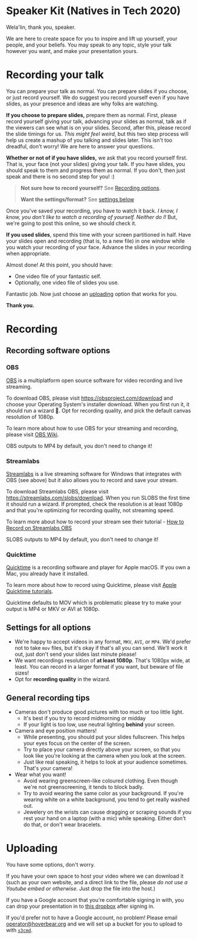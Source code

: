 # Speaker Kit (Natives in Tech 2020)

Wela'lin, thank you, speaker.

We are here to create space for you to inspire and lift up yourself, your people, and your beliefs. You may speak to any topic, style your talk however you want, and make your presentation yours.

# Recording your talk

You can prepare your talk as normal. You can prepare slides if you choose, or just record yourself. We do suggest you record yourself even if you have slides, as your presence and ideas are why folks are watching.

**If you choose to prepare slides,** prepare them as normal. First, please record yourself giving your talk, advancing your slides as normal, talk as if the viewers can see what is on your slides. Second, after this, please record the slide timings for us. *This might feel weird*, but this two step process will help us create a mashup of you talking and slides later. This isn't too dreadful, don't worry! We are here to answer your questions. 

**Whether or not of if you have slides,** we ask that you record yourself first. That is, your face (not your slides) giving your talk. If you have slides, you should speak to them and progress them as normal. If you don't, then just speak and there is no second step for you! :)

> **Not sure how to record yourself?** See [Recording options](#recording).
>
> **Want the settings/format?** See [settings below](#settings-for-all-options)


Once you've saved your recording, you have to watch it back. *I know, I know, you don't like to watch a recording of yourself. Neither do I!* But, we're going to post this online, so we should check it. 

**If you used slides**, spend this time with your screen partitioned in half. Have your slides open and recording (that is, to a new file) in one window while you watch your recording of your face. Advance the slides in your recording when appropriate.

Almost done! At this point, you should have:

* One video file of your fantastic self.
* Optionally, one video file of slides you use.

Fantastic job. Now just choose an [uploading](#uploading) option that works for you.

**Thank you.**

# Recording

## Recording software options

### OBS

[OBS](https://obsproject.com/) is a multiplatform open source software for video recording and live streaming.

To download OBS, please visit https://obsproject.com/download and choose your Operating System's installer download. When you first run it, it should run a wizard 🧙. Opt for recording quality, and pick the default canvas resolution of 1080p.

To learn more about how to use OBS for your streaming and recording, please visit [OBS Wiki](https://obsproject.com/wiki/).

OBS outputs to MP4 by default, you don't need to change it!

### Streamlabs

[Streamlabs](https://streamlabs.com/) is a live streaming software for Windows that integrates with OBS (see above) but it also allows you to record and save your stream. 

To download Streamlabs OBS, please visit https://streamlabs.com/slobs/download. When you run SLOBS the first time it should run a wizard. If prompted, check the resolution is at least 1080p and that you're optimizing for recording quality, not streaming speed.

To learn more about how to record your stream see their tutorial - [How to Record on Streamlabs OBS](https://blog.streamlabs.com/how-to-record-on-streamlabs-obs-best-settings-for-2020-62697e078ae)

SLOBS outputs to MP4 by default, you don't need to change it!

### Quicktime

[Quicktime](https://support.apple.com/quicktime) is a recording software and player for Apple macOS. If you own a Mac, you already have it installed.

To learn more about how to record using Quicktime, please visit [Apple Quicktime tutorials](https://support.apple.com/en-ca/guide/quicktime-player/welcome/mac).

Quicktime defaults to MOV which is problematic please try to make your output is MP4 or MKV or AVI at 1080p. 

## Settings for all options

* We're happy to accept videos in any format, `MKV`, `AVI`, or `MP4`. We'd prefer not to take `mov` files, but it's okay if that's all you can send. We'll work it out, just don't send your slides last minute please!
* We want recordings resolution of **at least 1080p**. That's 1080px wide, at least. You can record in a larger format if you want, but beware of file sizes!
* Opt for **recording quality** in the wizard.

## General recording tips

* Cameras don't produce good pictures with too much or too little light.
    + It's best if you try to record midmorning or midday
    + If your light is too low, use neutral lighting **behind** your screen.
* Camera and eye position matters!
    + While presenting, you should put your slides fullscreen. This helps your eyes focus on the center of the screen.
    + Try to place your camera directly above your screen, so that you look like you're looking at the camera when you look at the screen.
    + Just like real speaking, it helps to look at your audience sometimes. That's your camera!
* Wear what you want!
    + Avoid wearing greenscreen-like coloured clothing. Even though we're not greenscreening, it tends to block badly.
    + Try to avoid wearing the same color as your background. If you're wearing white on a white background, you tend to get really washed out.
    + Jewelery on the wrists can cause dragging or scraping sounds if you rest your hand on a laptop (with a mic) while speaking. Either don't do that, or don't wear bracelets.

# Uploading

You have some options, don't worry.

If you have your own space to host your video where we can download it (such as your own website, and a direct link to the file, please *do not use a Youtube embed or otherwise.* Just drop the file into the host.)

If you have a Google account that you're comfortable signing in with, you can drop your presentation in to [this dropbox](https://drive.google.com/drive/folders/1hrT3D_XS3mn22tS6lDhgLYw9Qe54-8zY?usp=sharing) after signing in.

If you'd prefer not to have a Google account, no problem! Please email [operator@hoverbear.org](mailto:operator@hoverbear.org) and we will set up a bucket for you to upload to with [`s3cmd`](https://github.com/s3tools/s3cmd).